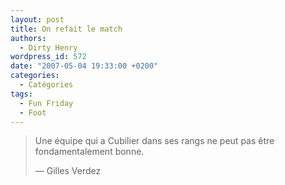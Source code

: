 ```yaml
---
layout: post
title: On refait le match
authors:
  - Dirty Henry
wordpress_id: 572
date: "2007-05-04 19:33:00 +0200"
categories:
  - Catégories
tags:
  - Fun Friday
  - Foot
---
```


> Une équipe qui a Cubilier dans ses rangs ne peut pas être fondamentalement
> bonne.
>
> — Gilles Verdez
